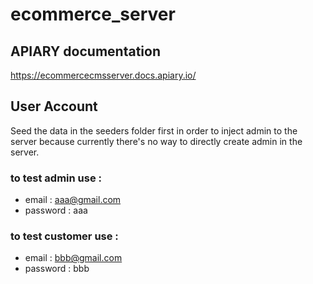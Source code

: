 # ecommerce_server

## APIARY documentation

https://ecommercecmsserver.docs.apiary.io/

## User Account

Seed the data in the seeders folder first in order to inject admin to the server because currently there's no way to directly create admin in the server.

### to test admin use :

- email : aaa@gmail.com
- password : aaa

### to test customer use :

- email : bbb@gmail.com
- password : bbb